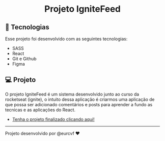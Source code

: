 <h1 align="center"> Projeto IgniteFeed </h1>

## 🚀 Tecnologias

Esse projeto foi desenvolvido com as seguintes tecnologias:

- SASS
- React
- Git e Github
- Figma

## 💻 Projeto

O projeto IgniteFeed é um sistema desenvolvido junto ao curso da rocketseat (ignite), o intuito dessa aplicação é
criarmos uma aplicação de que possa ser adicionado comentários e posts para aprender a fundo as tecnicas e as aplicações
do React.

- [Tenha o projeto finalizado clicando aqui! ](https://github.com/eurcvf/ignitefeed)

---

Projeto desenvolvido por @eurcvf ♥
